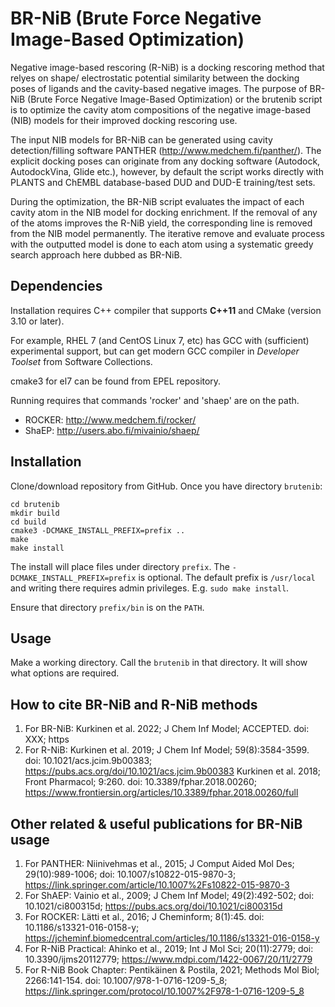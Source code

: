 # BR-NiB (Brute Force Negative Image-Based Optimization)

Negative image-based rescoring (R-NiB) is a docking rescoring method that relyes on shape/
electrostatic potential similarity between the docking poses of ligands and the cavity-based
negative images. The purpose of BR-NiB (Brute Force Negative Image-Based Optimization) or 
the brutenib script is to optimize the cavity atom compositions of the negative image-based
(NIB) models for their improved docking rescoring use. 

The input NIB models for BR-NiB can be generated using cavity detection/filling software 
PANTHER (http://www.medchem.fi/panther/). The explicit docking poses can originate from any
docking software (Autodock, AutodockVina, Glide etc.), however, by default the script works 
directly with PLANTS and ChEMBL database-based DUD and DUD-E training/test sets.

During the optimization, the BR-NiB script evaluates the impact of each cavity atom in the
NIB model for docking enrichment. If the removal of any of the atoms improves the R-NiB yield,
the corresponding line is removed from the NIB model permanently. The iterative remove and
evaluate process with the outputted model is done to each atom using a systematic greedy
search approach here dubbed as BR-NiB.

## Dependencies

Installation requires C++ compiler that supports **C++11** and CMake (version 3.10 or later).

For example, RHEL 7 (and CentOS Linux 7, etc) has GCC with (sufficient) experimental support,
but can get modern GCC compiler in *Developer Toolset* from Software Collections.

cmake3 for el7 can be found from EPEL repository.

Running requires that commands 'rocker' and 'shaep' are on the path.
* ROCKER: http://www.medchem.fi/rocker/
* ShaEP: http://users.abo.fi/mivainio/shaep/

## Installation

Clone/download repository from GitHub.  Once you have directory `brutenib`:

```
cd brutenib
mkdir build
cd build
cmake3 -DCMAKE_INSTALL_PREFIX=prefix ..
make
make install
```

The install will place files under directory `prefix`. The `-DCMAKE_INSTALL_PREFIX=prefix` is optional.
The default prefix is `/usr/local` and writing there requires admin privileges.
E.g. `sudo make install`.

Ensure that directory `prefix/bin` is on the `PATH`.


## Usage

Make a working directory.  Call the `brutenib` in that directory.
It will show what options are required.


## How to cite BR-NiB and R-NiB methods

1. For BR-NiB: 
      Kurkinen et al. 2022; J Chem Inf Model; ACCEPTED.
      doi: XXX; https
2. For R-NiB:
      Kurkinen et al. 2019; J Chem Inf Model; 59(8):3584-3599.
      doi: 10.1021/acs.jcim.9b00383; https://pubs.acs.org/doi/10.1021/acs.jcim.9b00383 
      Kurkinen et al. 2018; Front Pharmacol; 9:260.
      doi: 10.3389/fphar.2018.00260; https://www.frontiersin.org/articles/10.3389/fphar.2018.00260/full 
 
## Other related & useful publications for BR-NiB usage

1. For PANTHER: 
      Niinivehmas et al., 2015; J Comput Aided Mol Des; 29(10):989-1006; 
      doi: 10.1007/s10822-015-9870-3; https://link.springer.com/article/10.1007%2Fs10822-015-9870-3
2. For ShAEP: 
      Vainio et al., 2009; J Chem Inf Model; 49(2):492-502;
      doi: 10.1021/ci800315d; https://pubs.acs.org/doi/10.1021/ci800315d
3. For ROCKER:
      Lätti et al., 2016; J Cheminform; 8(1):45.
      doi: 10.1186/s13321-016-0158-y; https://jcheminf.biomedcentral.com/articles/10.1186/s13321-016-0158-y
4. For R-NiB Practical: 
      Ahinko et al., 2019; Int J Mol Sci; 20(11):2779; 
      doi: 10.3390/ijms20112779; https://www.mdpi.com/1422-0067/20/11/2779 
5. For R-NiB Book Chapter:
      Pentikäinen & Postila, 2021; Methods Mol Biol; 2266:141-154.
      doi: 10.1007/978-1-0716-1209-5_8; https://link.springer.com/protocol/10.1007%2F978-1-0716-1209-5_8 
